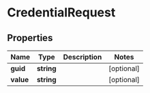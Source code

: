 # CredentialRequest

## Properties
Name | Type | Description | Notes
------------ | ------------- | ------------- | -------------
**guid** | **string** |  | [optional] 
**value** | **string** |  | [optional] 


